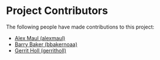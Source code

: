 # Project Contributors

The following people have made contributions to this project:

- [Alex Maul (alexmaul)](https://github.com/alexmaul)
- [Barry Baker (bbakernoaa)](https://github.com/bbakernoaa)
- [Gerrit Holl (gerritholl)](https://github.com/gerritholl)
